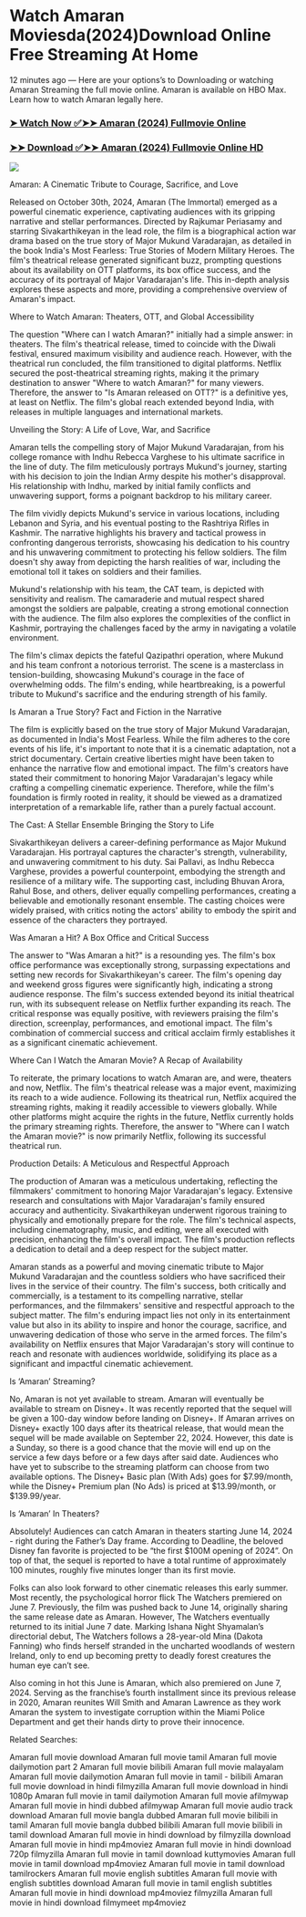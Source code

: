 # Watch Amaran Moviesda(2024)Download Online Free Streaming At Home

12 minutes ago — Here are your options’s to Downloading or watching Amaran Streaming the full movie online. Amaran is available on HBO Max. Learn how to watch Amaran legally here.

### [➤ Watch Now ✅➤➤ Amaran (2024) Fullmovie Online](https://yeshq.biz/en/movie/927342?github)

### [➤➤ Download ✅➤➤ Amaran (2024) Fullmovie Online HD](https://yeshq.biz/en/movie/927342?github)

<p dir="auto"><a href="https://yeshq.biz/en/movie/927342?github" title="PLAY NOW" rel="nofollow"><img src="https://i.imgur.com/jhNGoEt.gif" style="max-width: 100%;"></a></p>

Amaran: A Cinematic Tribute to Courage, Sacrifice, and Love

Released on October 30th, 2024, Amaran (The Immortal) emerged as a powerful cinematic experience, captivating audiences with its gripping narrative and stellar performances. Directed by Rajkumar Periasamy and starring Sivakarthikeyan in the lead role, the film is a biographical action war drama based on the true story of Major Mukund Varadarajan, as detailed in the book India's Most Fearless: True Stories of Modern Military Heroes. The film's theatrical release generated significant buzz, prompting questions about its availability on OTT platforms, its box office success, and the accuracy of its portrayal of Major Varadarajan's life. This in-depth analysis explores these aspects and more, providing a comprehensive overview of Amaran's impact.

Where to Watch Amaran: Theaters, OTT, and Global Accessibility

The question "Where can I watch Amaran?" initially had a simple answer: in theaters. The film's theatrical release, timed to coincide with the Diwali festival, ensured maximum visibility and audience reach. However, with the theatrical run concluded, the film transitioned to digital platforms. Netflix secured the post-theatrical streaming rights, making it the primary destination to answer "Where to watch Amaran?" for many viewers. Therefore, the answer to "Is Amaran released on OTT?" is a definitive yes, at least on Netflix. The film's global reach extended beyond India, with releases in multiple languages and international markets.

Unveiling the Story: A Life of Love, War, and Sacrifice

Amaran tells the compelling story of Major Mukund Varadarajan, from his college romance with Indhu Rebecca Varghese to his ultimate sacrifice in the line of duty. The film meticulously portrays Mukund's journey, starting with his decision to join the Indian Army despite his mother's disapproval. His relationship with Indhu, marked by initial family conflicts and unwavering support, forms a poignant backdrop to his military career.

The film vividly depicts Mukund's service in various locations, including Lebanon and Syria, and his eventual posting to the Rashtriya Rifles in Kashmir. The narrative highlights his bravery and tactical prowess in confronting dangerous terrorists, showcasing his dedication to his country and his unwavering commitment to protecting his fellow soldiers. The film doesn't shy away from depicting the harsh realities of war, including the emotional toll it takes on soldiers and their families.

Mukund's relationship with his team, the CAT team, is depicted with sensitivity and realism. The camaraderie and mutual respect shared amongst the soldiers are palpable, creating a strong emotional connection with the audience. The film also explores the complexities of the conflict in Kashmir, portraying the challenges faced by the army in navigating a volatile environment.

The film's climax depicts the fateful Qazipathri operation, where Mukund and his team confront a notorious terrorist. The scene is a masterclass in tension-building, showcasing Mukund's courage in the face of overwhelming odds. The film's ending, while heartbreaking, is a powerful tribute to Mukund's sacrifice and the enduring strength of his family.

Is Amaran a True Story? Fact and Fiction in the Narrative

The film is explicitly based on the true story of Major Mukund Varadarajan, as documented in India's Most Fearless. While the film adheres to the core events of his life, it's important to note that it is a cinematic adaptation, not a strict documentary. Certain creative liberties might have been taken to enhance the narrative flow and emotional impact. The film's creators have stated their commitment to honoring Major Varadarajan's legacy while crafting a compelling cinematic experience. Therefore, while the film's foundation is firmly rooted in reality, it should be viewed as a dramatized interpretation of a remarkable life, rather than a purely factual account.

The Cast: A Stellar Ensemble Bringing the Story to Life

Sivakarthikeyan delivers a career-defining performance as Major Mukund Varadarajan. His portrayal captures the character's strength, vulnerability, and unwavering commitment to his duty. Sai Pallavi, as Indhu Rebecca Varghese, provides a powerful counterpoint, embodying the strength and resilience of a military wife. The supporting cast, including Bhuvan Arora, Rahul Bose, and others, deliver equally compelling performances, creating a believable and emotionally resonant ensemble. The casting choices were widely praised, with critics noting the actors' ability to embody the spirit and essence of the characters they portrayed.

Was Amaran a Hit? A Box Office and Critical Success

The answer to "Was Amaran a hit?" is a resounding yes. The film's box office performance was exceptionally strong, surpassing expectations and setting new records for Sivakarthikeyan's career. The film's opening day and weekend gross figures were significantly high, indicating a strong audience response. The film's success extended beyond its initial theatrical run, with its subsequent release on Netflix further expanding its reach. The critical response was equally positive, with reviewers praising the film's direction, screenplay, performances, and emotional impact. The film's combination of commercial success and critical acclaim firmly establishes it as a significant cinematic achievement.

Where Can I Watch the Amaran Movie? A Recap of Availability

To reiterate, the primary locations to watch Amaran are, and were, theaters and now, Netflix. The film's theatrical release was a major event, maximizing its reach to a wide audience. Following its theatrical run, Netflix acquired the streaming rights, making it readily accessible to viewers globally. While other platforms might acquire the rights in the future, Netflix currently holds the primary streaming rights. Therefore, the answer to "Where can I watch the Amaran movie?" is now primarily Netflix, following its successful theatrical run.

Production Details: A Meticulous and Respectful Approach

The production of Amaran was a meticulous undertaking, reflecting the filmmakers' commitment to honoring Major Varadarajan's legacy. Extensive research and consultations with Major Varadarajan's family ensured accuracy and authenticity. Sivakarthikeyan underwent rigorous training to physically and emotionally prepare for the role. The film's technical aspects, including cinematography, music, and editing, were all executed with precision, enhancing the film's overall impact. The film's production reflects a dedication to detail and a deep respect for the subject matter.


Amaran stands as a powerful and moving cinematic tribute to Major Mukund Varadarajan and the countless soldiers who have sacrificed their lives in the service of their country. The film's success, both critically and commercially, is a testament to its compelling narrative, stellar performances, and the filmmakers' sensitive and respectful approach to the subject matter. The film's enduring impact lies not only in its entertainment value but also in its ability to inspire and honor the courage, sacrifice, and unwavering dedication of those who serve in the armed forces. The film's availability on Netflix ensures that Major Varadarajan's story will continue to reach and resonate with audiences worldwide, solidifying its place as a significant and impactful cinematic achievement.

Is ‘Amaran’ Streaming?

No, Amaran is not yet available to stream. Amaran will eventually be available to stream on Disney+. It was recently reported that the sequel will be given a 100-day window before landing on Disney+. If Amaran arrives on Disney+ exactly 100 days after its theatrical release, that would mean the sequel will be made available on September 22, 2024. However, this date is a Sunday, so there is a good chance that the movie will end up on the service a few days before or a few days after said date. Audiences who have yet to subscribe to the streaming platform can choose from two available options. The Disney+ Basic plan (With Ads) goes for $7.99/month, while the Disney+ Premium plan (No Ads) is priced at $13.99/month, or $139.99/year.

Is ‘Amaran’ In Theaters?

Absolutely! Audiences can catch Amaran in theaters starting June 14, 2024 - right during the Father’s Day frame. According to Deadline, the beloved Disney fan favorite is projected to be “the first $100M opening of 2024”. On top of that, the sequel is reported to have a total runtime of approximately 100 minutes, roughly five minutes longer than its first movie.

Folks can also look forward to other cinematic releases this early summer. Most recently, the psychological horror flick The Watchers premiered on June 7. Previously, the film was pushed back to June 14, originally sharing the same release date as Amaran. However, The Watchers eventually returned to its initial June 7 date. Marking Ishana Night Shyamalan’s directorial debut, The Watchers follows a 28-year-old Mina (Dakota Fanning) who finds herself stranded in the uncharted woodlands of western Ireland, only to end up becoming pretty to deadly forest creatures the human eye can’t see.

Also coming in hot this June is Amaran, which also premiered on June 7, 2024. Serving as the franchise’s fourth installment since its previous release in 2020, Amaran reunites Will Smith and Amaran Lawrence as they work Amaran the system to investigate corruption within the Miami Police Department and get their hands dirty to prove their innocence.


Related Searches:

Amaran full movie download
Amaran full movie tamil
Amaran full movie dailymotion part 2
Amaran full movie bilibili
Amaran full movie malayalam
Amaran full movie dailymotion
Amaran full movie in tamil - bilibili
Amaran full movie download in hindi filmyzilla
Amaran full movie download in hindi 1080p
Amaran full movie in tamil dailymotion
Amaran full movie afilmywap
Amaran full movie in hindi dubbed afilmywap
Amaran full movie audio track download
Amaran full movie bangla dubbed
Amaran full movie bilibili in tamil
Amaran full movie bangla dubbed bilibili
Amaran full movie bilibili in tamil download
Amaran full movie in hindi download by filmyzilla
download Amaran full movie in hindi mp4moviez
Amaran full movie in hindi download 720p filmyzilla
Amaran full movie in tamil download kuttymovies
Amaran full movie in tamil download mp4moviez
Amaran full movie in tamil download tamilrockers
Amaran full movie english subtitles
Amaran full movie with english subtitles download
Amaran full movie in tamil english subtitles
Amaran full movie in hindi download mp4moviez filmyzilla
Amaran full movie in hindi download filmymeet mp4moviez
